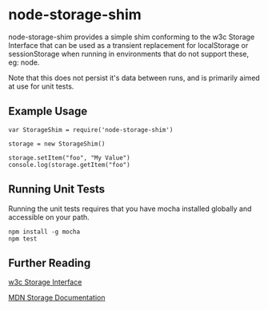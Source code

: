 node-storage-shim
============
node-storage-shim provides a simple shim conforming to the w3c Storage Interface
that can be used as a transient replacement for localStorage or sessionStorage
when running in environments that do not support these, eg: node. 

Note that this does not persist it's data between runs,
and is primarily aimed at use for unit tests.

Example Usage
-----

    var StorageShim = require('node-storage-shim')
    
    storage = new StorageShim()
    
    storage.setItem("foo", "My Value")
    console.log(storage.getItem("foo")
    
Running Unit Tests
------------------
Running the unit tests requires that you have mocha installed globally and accessible on your path.

    npm install -g mocha
    npm test
    
Further Reading
---------------
[w3c Storage Interface](https://w3c.github.io/webstorage/#storage-0)

[MDN Storage Documentation](https://developer.mozilla.org/en-US/docs/Web/API/Storage)